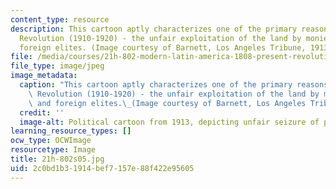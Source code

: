 ```yaml
---
content_type: resource
description: This cartoon aptly characterizes one of the primary reasons for the Mexican
  Revolution (1910-1920) - the unfair exploitation of the land by monied Mexican and
  foreign elites. (Image courtesy of Barnett, Los Angeles Tribune, 1913.)
file: /media/courses/21h-802-modern-latin-america-1808-present-revolution-dictatorship-democracy-spring-2005/2c0bd1b31914bef7157e88f422e95605_21h-802s05.jpg
file_type: image/jpeg
image_metadata:
  caption: "This cartoon aptly characterizes one of the primary reasons for the Mexican\
    \ Revolution (1910-1920) - the unfair exploitation of the land by monied Mexican\
    \ and foreign elites.\_(Image courtesy of Barnett, Los Angeles Tribune, 1913.)"
  credit: ''
  image-alt: Political cartoon from 1913, depicting unfair seizure of property.
learning_resource_types: []
ocw_type: OCWImage
resourcetype: Image
title: 21h-802s05.jpg
uid: 2c0bd1b3-1914-bef7-157e-88f422e95605
---
```

